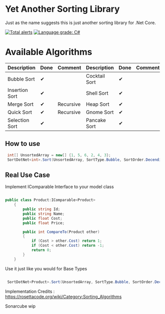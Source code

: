 Yet Another Sorting Library
================
Just as the name suggests this is just another sorting library for .Net Core. 

[![Total alerts](https://img.shields.io/lgtm/alerts/g/Warhammer4000/YetAnotherSortingLibrary.svg?logo=lgtm&logoWidth=18)](https://lgtm.com/projects/g/Warhammer4000/YetAnotherSortingLibrary/alerts/)
[![Language grade: C#](https://img.shields.io/lgtm/grade/csharp/g/Warhammer4000/YetAnotherSortingLibrary.svg?logo=lgtm&logoWidth=18)](https://lgtm.com/projects/g/Warhammer4000/YetAnotherSortingLibrary/context:csharp)



Available Algorithms
================

| Description             | Done | Comment | Description             | Done | Comment |
|-------------------------|------|---------|-------------------------|------|---------|
| Bubble Sort| ✔ |  |Cocktail Sort| ✔ | 
| Insertion Sort| ✔ | |Shell Sort| ✔ |  
| Merge Sort| ✔ | Recursive| Heap Sort| ✔ | 
| Quick Sort| ✔ | Recursive| Gnome Sort| ✔ | 
| Selection Sort| ✔ | |Pancake Sort| ✔ | 







## How to use
```c#
 int[] UnsortedArray = new[] {1, 5, 6, 2, 4, 3};
 SortDotNet<int>.Sort(UnsortedArray, SortType.Bubble, SortOrder.Decending);

```

## Real Use Case

Implement IComparable<T> Interface to your model class

```c#

public class Product:IComparable<Product>
    {
        public string Id;
        public string Name;
        public float Cost;
        public float Price;

        public int CompareTo(Product other)
        {
            if (Cost > other.Cost) return 1;
            if (Cost < other.Cost) return -1;
            return 0;
        }
    }

```
Use it just like you would for Base Types

```c#

 SortDotNet<Product>.Sort(UnsortedArray, SortType.Bubble, SortOrder.Decending);

```


Implementation Credits : https://rosettacode.org/wiki/Category:Sorting_Algorithms

Sonarcube wip
 
